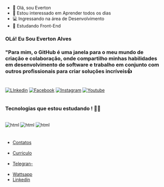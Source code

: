 
- 👋 Olá, sou Everton 
- 👀 Estou interessado em Aprender todos os dias
- 💻 Ingressando na área de Desenvolvimento
- 📰 Estudando Front-End 

<!-- -
Evetop25/Evetop25 é um repositório ✨ especial ✨ porque seu `README.md` (este arquivo) aparece no seu perfil do GitHub.
Você pode clicar no link Visualizar para ver suas alterações.
- -->
###  OLá! Eu Sou Everton Alves
###  "Para mim, o GitHub é uma janela para o meu mundo de criação e colaboração, onde compartilho minhas habilidades em desenvolvimento de software e trabalho em conjunto com outros profissionais para criar soluções incríveis👍<br><br/>



[![ LInkedin ](https://img.shields.io/badge/LinkedIn-0077B5?style=for-the-badge&logo=linkedin&logoColor=white)](https://www.linkedin.com/in/everton-antunes-alves-02aa98132/)
[![ Facebook ](https://img.shields.io/badge/Facebook-1877F2?style=for-the-badge&logo=facebook&logoColor=white)](https://www.facebook.com/everton.antunesalves)
[![ Instagram ](https://img.shields.io/badge/Instagram-E4405F?style=for-the-badge&logo=instagram&logoColor=white)](https://www.instagram.com/evertonalvesoficial_/)
[![ Youtube ](https://img.shields.io/badge/YouTube-FF0000?style=for-the-badge&logo=youtube&logoColor=white)](https://www.youtube.com/channel/UCvLmj_yLrd8-7ueAX12BoCA)<br/><br>



###  Tecnologias que estou estudando ! 👨‍💻

<div style="display: inline_block"><br/>
  <img aling="center" alt="html" src="https://img.shields.io/badge/JavaScript-F7DF1E?style=for-the-badge&logo=javascript&logoColor=black">
<img aling="center" alt="html" src="https://img.shields.io/badge/HTML-239120?style=for-the-badge&logo=html5&logoColor=white">
<img aling="center" alt="html" src="https://img.shields.io/badge/CSS-239120?&style=for-the-badge&logo=css3&logoColor=white">
</div><br/>

###
- [Contatos](https://wa.me/5511972303834?text=Ol%C3%A1%21+Vim+Atraves+do+Seu+Reposit%C3%B3rio%2C+Podemos+Conversar%3F)<br/><br/>
- [Curriculo](everton-curriculo.png)<br/><br/>
- [ Telegran- ](https://t.me/Evetop25)<br><br/>
- [ Wattsapp ](https://contate.me/everton_alves)
- [ Linkedin ](https://www.linkedin.com/in/everton-antunes-alves-02aa98132/)

